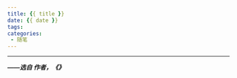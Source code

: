 ```yaml
---
title: {{ title }}
date: {{ date }}
tags:
categories:
 - 随笔
---
```


<!-- more -->



---
***——选自 作者，《》***